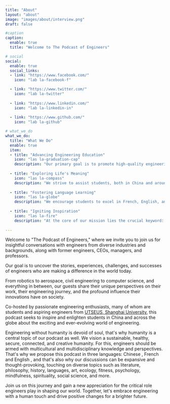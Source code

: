 ```yaml
---
title: "About"
layout: "about"
image: "images/about/interview.png"
draft: false

#caption
caption:
  enable: true
  title: "Welcome to The Podcast of Engineers"

# social
social:
  enable: true
  social_links:
  - link: "https://www.facebook.com/"
    icon: "lab la-facebook-f"

  - link: "https://www.twitter.com/"
    icon: "lab la-twitter"
    
  - link: "https://www.linkedin.com/"
    icon: "lab la-linkedin-in"
    
  - link: "https://www.github.com/"
    icon: "lab la-github"

# what_we_do
what_we_do:
  title: "What We Do"
  enable: true
  item:
  - title: "Advancing Engineering Education"
    icon: "las la-graduation-cap"
    description: "Our primary goal is to promote high-quality engineering education. We are committed to providing valuable insights, advice, and resources to engineers and aspiring engineers to support their educational journey."
    
  - title: "Exploring Life's Meaning"
    icon: "las la-compass"
    description: "We strive to assist students, both in China and around the world, in gaining a deeper understanding of how to navigate university life, establish fulfilling careers, and lead meaningful lives. Our discussions aim to provide guidance and inspiration for life's various facets."
    
  - title: "Fostering Language Learning"
    icon: "las la-globe"
    description: "We encourage students to excel in French, English, and Chinese language learning. Our diverse cohosting team finds joy in language, and we aim to make language learning an enjoyable and enriching experience for our audience."
 
  - title: "Igniting Inspiration"
    icon: "las la-fire"
    description: "At the core of our mission lies the crucial keyword: \"Inspiration.\" We aspire to ignite the spark of inspiration in our listeners. Through compelling stories and discussions, we aim to motivate and empower students, leaving them inspired and enthusiastic about their journeys ahead."
 
---
```


Welcome to "The Podcast of Engineers," where we invite you to join us for insightful conversations with engineers from diverse industries and backgrounds, along with former engineers, CEOs, managers, and professors.

Our goal is to uncover the stories, experiences, challenges, and successes of engineers who are making a difference in the world today. 

From robotics to aerospace, civil engineering to computer science, and everything in between, our guests share their unique perspectives on their work, their engineering journey, and the profound influence their innovations have on society.

Co-hosted by passionate engineering enthusiasts, many of whom are students and aspiring engineers from [UTSEUS, Shanghai University](https://utseus.shu.edu.cn/en.htm), this podcast seeks to inspire and enlighten students in China and across the globe about the exciting and ever-evolving world of engineering. 

Engineering without humanity is devoid of soul, that's why humanity is a central topic of our podcast as well. We vision a sustainable, healthy, secure, connected, and creative humanity. For this, engineers should be armed with multicultural and multidisciplinary knowledge and perspectives. That's why we propose this podcast in three languages: Chinese <iconify-icon icon="twemoji:flag-for-flag-china" style="scale:1.0"></iconify-icon>, French <iconify-icon icon="twemoji:flag-for-flag-france" style="scale:1.0"></iconify-icon>  and English <iconify-icon icon="twemoji:flag-united-states" style="scale:1.0"></iconify-icon> <iconify-icon icon="twemoji:flag-united-kingdom"></iconify-icon>, and that's also why our discussions can be expansive and thought-provoking, touching on diverse topics such as literature, philosophy, history, languages, art, ecology, fitness, psychology, mindfulness, spirituality, social science, and more.

Join us on this journey and gain a new appreciation for the critical role engineers play in shaping our world. Together, let's embrace engineering with a human touch and drive positive changes for a brighter future.